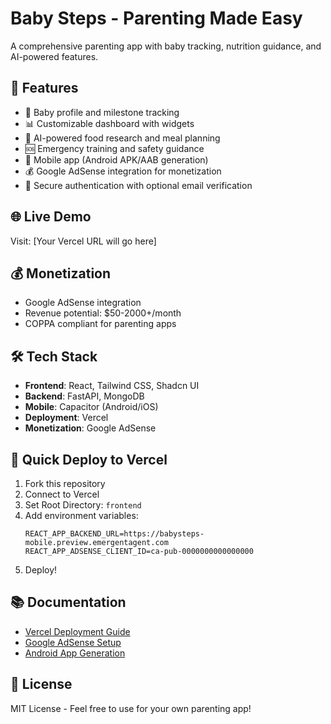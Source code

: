 # Baby Steps - Parenting Made Easy

A comprehensive parenting app with baby tracking, nutrition guidance, and AI-powered features.

## 🚀 Features
- 👶 Baby profile and milestone tracking
- 📊 Customizable dashboard with widgets
- 🍎 AI-powered food research and meal planning
- 🆘 Emergency training and safety guidance
- 📱 Mobile app (Android APK/AAB generation)
- 💰 Google AdSense integration for monetization
- 🔐 Secure authentication with optional email verification

## 🌐 Live Demo
Visit: [Your Vercel URL will go here]

## 💰 Monetization
- Google AdSense integration
- Revenue potential: $50-2000+/month
- COPPA compliant for parenting apps

## 🛠️ Tech Stack
- **Frontend**: React, Tailwind CSS, Shadcn UI
- **Backend**: FastAPI, MongoDB
- **Mobile**: Capacitor (Android/iOS)
- **Deployment**: Vercel
- **Monetization**: Google AdSense

## 🚀 Quick Deploy to Vercel

1. Fork this repository
2. Connect to Vercel
3. Set Root Directory: `frontend`
4. Add environment variables:
   ```
   REACT_APP_BACKEND_URL=https://babysteps-mobile.preview.emergentagent.com
   REACT_APP_ADSENSE_CLIENT_ID=ca-pub-0000000000000000
   ```
5. Deploy!

## 📚 Documentation
- [Vercel Deployment Guide](./VERCEL_DEPLOYMENT_GUIDE.md)
- [Google AdSense Setup](./ADSENSE_SETUP_GUIDE.md)
- [Android App Generation](./GOOGLE_PLAY_SETUP.md)

## 📄 License
MIT License - Feel free to use for your own parenting app!
